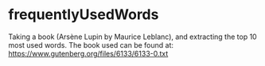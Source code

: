 # frequentlyUsedWords
Taking a book (Arsène Lupin by Maurice Leblanc), and extracting the top 10 most used words. 
The book used can be found at: https://www.gutenberg.org/files/6133/6133-0.txt
